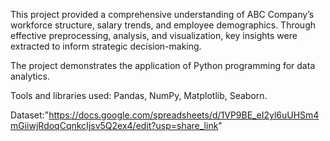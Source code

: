 This project provided a comprehensive understanding of ABC Company’s workforce structure, salary trends, and employee demographics. Through effective preprocessing, analysis, and visualization, key insights were extracted to inform strategic decision-making.

The project demonstrates the application of Python programming for data analytics.

Tools and libraries used: Pandas, NumPy, Matplotlib, Seaborn.

Dataset:"https://docs.google.com/spreadsheets/d/1VP9BE_eI2yl6uUHSm4mGiiwjRdoqCqnkcIjsv5Q2ex4/edit?usp=share_link"

